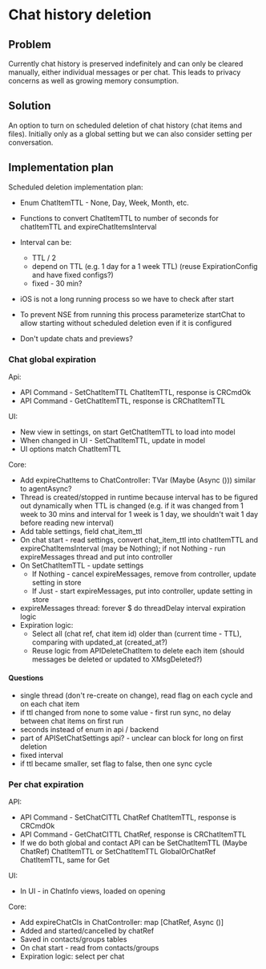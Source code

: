 # Chat history deletion

## Problem

Currently chat history is preserved indefinitely and can only be cleared manually, either individual messages or per chat. This leads to privacy concerns as well as growing memory consumption.

## Solution

An option to turn on scheduled deletion of chat history (chat items and files). Initially only as a global setting but we can also consider setting per conversation.

## Implementation plan

Scheduled deletion implementation plan:

- Enum ChatItemTTL - None, Day, Week, Month, etc.

- Functions to convert ChatItemTTL to number of seconds for chatItemTTL and expireChatItemsInterval

- Interval can be:

  - TTL / 2
  - depend on TTL (e.g. 1 day for a 1 week TTL) (reuse ExpirationConfig and have fixed configs?)
  - fixed - 30 min?

- iOS is not a long running process so we have to check after start

- To prevent NSE from running this process parameterize startChat to allow starting without scheduled deletion even if it is configured

- Don't update chats and previews?

### Chat global expiration

Api:

  - API Command - SetChatItemTTL ChatItemTTL, response is CRCmdOk
  - API Command - GetChatItemTTL, response is CRChatItemTTL

UI:

  - New view in settings, on start GetChatItemTTL to load into model
  - When changed in UI - SetChatItemTTL, update in model
  - UI options match ChatItemTTL

Core:

  - Add expireChatItems to ChatController: TVar (Maybe (Async ())) similar to agentAsync?
  - Thread is created/stopped in runtime because interval has to be figured out dynamically when TTL is changed (e.g. if it was changed from 1 week to 30 mins and interval for 1 week is 1 day, we shouldn't wait 1 day before reading new interval)
  - Add table settings, field chat_item_ttl
  - On chat start - read settings, convert chat_item_ttl into chatItemTTL and expireChatItemsInterval (may be Nothing); if not Nothing - run expireMessages thread and put into controller
  - On SetChatItemTTL - update settings
    - If Nothing - cancel expireMessages, remove from controller, update setting in store
    - If Just - start expireMessages, put into controller, update setting in store
  - expireMessages thread:
    forever $ do
      threadDelay interval
      expiration logic
  - Expiration logic:
    - Select all (chat ref, chat item id) older than (current time - TTL), comparing with updated_at (created_at?)
    - Reuse logic from APIDeleteChatItem to delete each item (should messages be deleted or updated to XMsgDeleted?)

#### Questions

- single thread (don't re-create on change), read flag on each cycle and on each chat item
- if ttl changed from none to some value - first run sync, no delay between chat items on first run
- seconds instead of enum in api / backend
- part of APISetChatSettings api? - unclear can block for long on first deletion
- fixed interval
- if ttl became smaller, set flag to false, then one sync cycle

### Per chat expiration

API:

  - API Command - SetChatCITTL ChatRef ChatItemTTL, response is CRCmdOk
  - API Command - GetChatCITTL ChatRef, response is CRChatItemTTL
  - If we do both global and contact API can be SetChatItemTTL (Maybe ChatRef) ChatItemTTL or SetChatItemTTL GlobalOrChatRef ChatItemTTL, same for Get

UI:

  - In UI - in ChatInfo views, loaded on opening

Core:

  - Add expireChatCIs in ChatController: map [ChatRef, Async ()]
  - Added and started/cancelled by chatRef
  - Saved in contacts/groups tables
  - On chat start - read from contacts/groups
  - Expiration logic: select per chat
